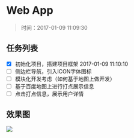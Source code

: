 # Web App
>时间：2017-01-09 11:09:30

## 任务列表
- [x] 初始化项目，搭建项目框架   2017-01-09 11:10:10
- [ ] 侧边栏导航，引入ICON字体图标
- [ ] 模块化开发考虑（如何基于地图上做开发）
- [ ] 基于百度地图上进行打点展示信息
- [ ] 点击打点信息，展示用户详情

## 效果图
![](http://ww1.sinaimg.cn/large/006tKfTcgw1fbk89v74m9j30lc11udly.jpg)
